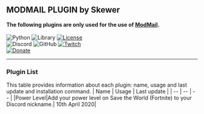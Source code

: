 ## **MODMAIL PLUGIN by Skewer**
**The following plugins are only used for the use of [ModMail](https://github.com/kyb3r/modmail).**
<br><br>![Python](https://img.shields.io/badge/python-v3.7-12a4ff?style=for-the-badge&logo=python&logoColor=12a4ff)
![Library](https://img.shields.io/badge/library-discord%2Epy-ffbb10?style=for-the-badge)
[![License](https://img.shields.io/github/license/sskewer/modmail?style=for-the-badge)](http://doge.mit-license.org)
<br>![Discord](https://img.shields.io/badge/discord-Simo%232471-7289DA?style=for-the-badge&logo=Discord&logoColor=7289DA)
![GitHub](https://img.shields.io/badge/github-sskewer-181717?style=for-the-badge&logo=github)
[![Twitch](https://img.shields.io/badge/twitch-mrskewer-9146FF?style=for-the-badge&logo=Twitch&logoColor=9146FF)](https://www.twitch.tv/mrskewer)
<br>[![Donate](https://img.shields.io/badge/paypal-donate-00457C?style=for-the-badge&logo=paypal)](https://streamlabs.com/mrskewer/tip)

---

### Plugin List
This table provides information about each plugin: name, usage and last update and installation command.
|    Name   |   Usage   |  Last update |
|     --    |     --    |       --     |
|Power Level|Add your power level on Save the World (Fortnite) to your Discord nickname.| 10th April 2020|

